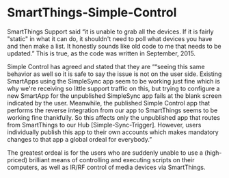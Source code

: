 # SmartThings-Simple-Control
SmartThings Support said “it is unable to grab all the devices. If it is fairly "static" in what it can do, it shouldn't need to poll what devices you have and then make a list. It honestly sounds like old code to me that needs to be updated.” This is true, as the code was written in September, 2015.

Simple Control has agreed and stated that they are ““seeing this same behavior as well so it is safe to say the issue is not on the user side. Existing SmartApps using the SimpleSync app seem to be working just fine which is why we're receiving so little support traffic on this, but trying to configure a new SmartApp for the unpublished SimpleSync app fails at the blank screen indicated by the user. Meanwhile, the published Simple Control app that performs the reverse integration from our app to SmartThings seems to be working fine thankfully. So this affects only the unpublished app that routes from SmartThings to our Hub [Simple-Sync-Trigger]. However, users individually publish this app to their own accounts which makes mandatory changes to that app a global ordeal for everybody.”

The greatest ordeal is for the users who are suddenly unable to use a (high-priced) brilliant means of controlling and executing scripts on their computers, as well as IR/RF control of media devices via SmartThings.
